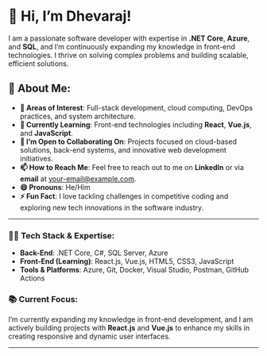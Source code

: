 # 👋 Hi, I’m **Dhevaraj**!

I am a passionate software developer with expertise in **.NET Core**, **Azure**, and **SQL**, and I’m continuously expanding my knowledge in front-end technologies. I thrive on solving complex problems and building scalable, efficient solutions.

## 🚀 About Me:
- **👀 Areas of Interest**: Full-stack development, cloud computing, DevOps practices, and system architecture.
- **🌱 Currently Learning**: Front-end technologies including **React**, **Vue.js**, and **JavaScript**.
- **💞️ I’m Open to Collaborating On**: Projects focused on cloud-based solutions, back-end systems, and innovative web development initiatives.
- **📫 How to Reach Me**: Feel free to reach out to me on **LinkedIn** or via **email** at [your-email@example.com](mailto:your-email@example.com).
- **😄 Pronouns**: He/Him
- **⚡ Fun Fact**: I love tackling challenges in competitive coding and exploring new tech innovations in the software industry.

---

### 🧑‍💻 Tech Stack & Expertise:
- **Back-End**: .NET Core, C#, SQL Server, Azure
- **Front-End (Learning)**: React.js, Vue.js, HTML5, CSS3, JavaScript
- **Tools & Platforms**: Azure, Git, Docker, Visual Studio, Postman, GitHub Actions

### 📚 Current Focus:
I’m currently expanding my knowledge in front-end development, and I am actively building projects with **React.js** and **Vue.js** to enhance my skills in creating responsive and dynamic user interfaces.

---

<!---
Programmer-dhevaraj/Programmer-dhevaraj is a ✨ special ✨ repository because its `README.md` (this file) appears on your GitHub profile.
You can click the Preview link to take a look at your changes.
--->
